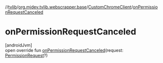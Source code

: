 //[tvlib](../../../index.md)/[org.mjdev.tvlib.webscrapper.base](../index.md)/[CustomChromeClient](index.md)/[onPermissionRequestCanceled](on-permission-request-canceled.md)

# onPermissionRequestCanceled

[androidJvm]\
open override fun [onPermissionRequestCanceled](on-permission-request-canceled.md)(request: [PermissionRequest](https://developer.android.com/reference/kotlin/android/webkit/PermissionRequest.html)?)
